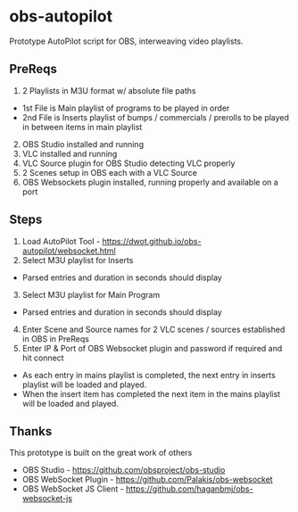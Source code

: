 # obs-autopilot
Prototype AutoPilot script for OBS, interweaving video playlists.

## PreReqs
1. 2 Playlists in M3U format w/ absolute file paths
 * 1st File is Main playlist of programs to be played in order
 * 2nd File is Inserts playlist of bumps / commercials / prerolls to be played in between items in main playlist
2. OBS Studio installed and running
3. VLC installed and running
4. VLC Source plugin for OBS Studio detecting VLC properly
5. 2 Scenes setup in OBS each with a VLC Source
6. OBS Websockets plugin installed, running properly and available on a port
  
## Steps
1. Load AutoPilot Tool - https://dwot.github.io/obs-autopilot/websocket.html
2. Select M3U playlist for Inserts
* Parsed entries and duration in seconds should display
3. Select M3U playlist for Main Program
* Parsed entries and duration in seconds should display
4. Enter Scene and Source names for 2 VLC scenes / sources established in OBS in PreReqs
5. Enter IP & Port of OBS Websocket plugin and password if required and hit connect
* As each entry in mains playlist is completed, the next entry in inserts playlist will be loaded and played.
* When the insert item has completed the next item in the mains playlist will be loaded and played.

## Thanks
This prototype is built on the great work of others
* OBS Studio - https://github.com/obsproject/obs-studio
* OBS WebSocket Plugin - https://github.com/Palakis/obs-websocket
* OBS WebSocket JS Client - https://github.com/haganbmj/obs-websocket-js
